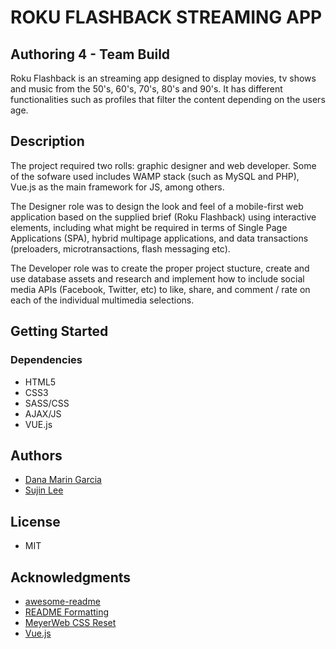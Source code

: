 # ROKU FLASHBACK STREAMING APP
## Authoring 4 - Team Build
Roku Flashback is an streaming app designed to display movies, tv shows and music from the 50's, 60's, 70's, 80's and 90's. It has different functionalities such as profiles that filter the content depending on the users age. 

## Description

The project required two rolls: graphic designer and web developer. Some of the sofware used includes WAMP stack (such as MySQL and PHP), Vue.js as the main framework for JS, among others.

The Designer role was to design the look and feel of a mobile-first web application based on the supplied brief (Roku
Flashback) using interactive elements, including what might be required in terms of Single Page Applications
(SPA), hybrid multipage applications, and data transactions (preloaders, microtransactions,
flash messaging etc).

The Developer role was to create the proper project stucture, create and use database assets and research and implement how to include social media APIs (Facebook, Twitter, etc) to like, share, and comment / rate on each of the individual multimedia selections. 

## Getting Started

### Dependencies

* HTML5
* CSS3
* SASS/CSS
* AJAX/JS
* VUE.js

## Authors

* [Dana Marin Garcia](https://github.com/danamaring)
* [Sujin Lee](https://github.com/sujinlee39)

## License
* MIT

## Acknowledgments

* [awesome-readme](https://github.com/matiassingers/awesome-readme)
* [README Formatting](https://guides.github.com/features/mastering-markdown/)
* [MeyerWeb CSS Reset](https://meyerweb.com/eric/tools/css/reset/)
* [Vue.js](https://vuejs.org/)